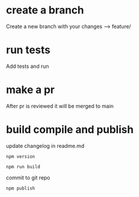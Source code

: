 # create a branch

Create a new branch with your changes --> feature/<branch-name>

# run tests

Add tests and run

# make a pr

After pr is reviewed it will be merged to main

# build compile and publish

update changelog in readme.md

`npm version` <next-version>

`npm run build`

commit to git repo

`npm publish`
